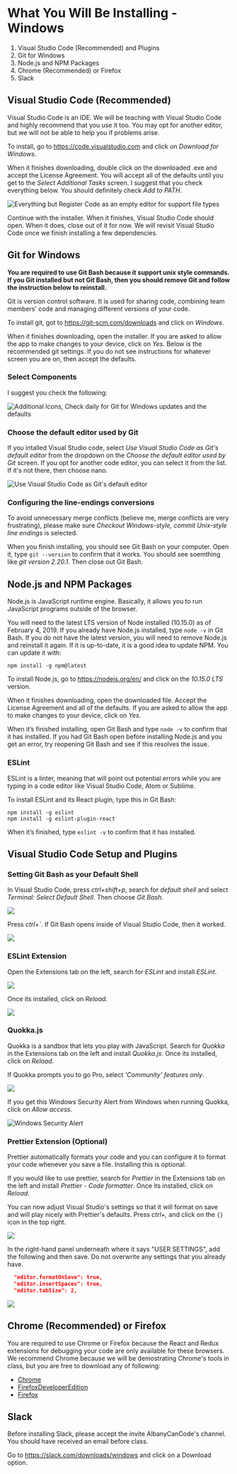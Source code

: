 # What You Will Be Installing - Windows

1. Visual Studio Code (Recommended) and Plugins
2. Git for Windows
3. Node.js and NPM Packages
4. Chrome (Recommended) or Firefox
5. Slack

## Visual Studio Code (Recommended)

Visual Studio Code is an IDE. We will be teaching with Visual Studio Code and highly recommend that you use it too. You may opt for another editor, but we will not be able to help you if problems arise.

To install, go to https://code.visualstudio.com and click on _Download for Windows_.

When it finishes downloading, double click on the downloaded .exe and accept the License Agreement. You will accept all of the defaults until you get to the _Select Additional Tasks_ screen. I suggest that you check everything below. You should definitely check _Add to PATH_.

![Everything but Register Code as an empty editor for support file types](install-screens/vsocde-select-additional-tasks.png)

Continue with the installer. When it finishes, Visual Studio Code should open. When it does, close out of it for now. We will revisit Visual Studio Code once we finish installing a few dependencies.

## Git for Windows

**You are required to use Git Bash because it support unix style commands. If you Git installed but not Git Bash, then you should remove Git and follow the instruction below to reinstall.**

Git is version control software. It is used for sharing code, combining team members' code and managing different versions of your code.

To install git, got to https://git-scm.com/downloads and click on _Windows_.

When it finishes downloading, open the installer. If you are asked to allow the app to make changes to your device, click on _Yes_. Below is the recommended git settings. If you do not see instructions for whatever screen you are on, then accept the defaults.

### Select Components

I suggest you check the following:

![Additional Icons, Check daily for Git for Windows updates and the defaults](install-screens/git-select-components.png)

### Choose the default editor used by Git

If you intalled Visual Studio code, select _Use Visual Studio Code as Git's default editor_ from the dropdown on the _Choose the default editor used by Git_ screen. If you opt for another code editor, you can select it from the list. If it's not there, then choose nano.

![Use Visual Studio Code as Git's default editor](install-screens/git-default-editor.png)

### Configuring the line-endings conversions

To avoid unnecessary merge conflicts (believe me, merge conflicts are very frustrating), please make sure _Checkout Windows-style, commit Unix-style line endings_ is selected.

When you finish installing, you should see Git Bash on your computer. Open it, type `git --version` to confirm that it works. You should see soemthing like _git version 2.20.1_. Then close out Git Bash.

## Node.js and NPM Packages

Node.js is JavaScript runtime engine. Basically, it allows you to run JavaScript programs outside of the browser.

You will need to the latest LTS version of Node installed (10.15.0) as of February 4, 2019. If you already have Node.js installed, type `node -v` in Git Bash. If you do not have the latest version, you will need to remove Node.js and reinstall it again. If it is up-to-date, it is a good idea to update NPM. You can update it with:

```shell
npm install -g npm@latest
```

To install Node.js, go to https://nodejs.org/en/ and click on the _10.15.0 LTS_ version.

When it finishes downloading, open the downloaded file. Accept the License Agreement and all of the defaults. If you are asked to allow the app to make changes to your device, click on _Yes_.

When it’s finished installing, open Git Bash and type `node -v` to confirm that it has installed. If you had Git Bash open before installing Node.js and you get an error, try reopening Git Bash and see if this resolves the issue.

### ESLint

ESLint is a linter, meaning that will point out potential errors while you are typing in a code editor like Visual Studio Code, Atom or Sublime.

To install ESLint and its React plugin, type this in Git Bash:

```shell
npm install -g eslint
npm install -g eslint-plugin-react
```

When it’s finished, type `eslint -v` to confirm that it has installed.

## Visual Studio Code Setup and Plugins

### Setting Git Bash as your Default Shell

In Visual Studio Code, press _ctrl+shift+p_, search for _default shell_ and select _Terminal: Select Default Shell_. Then choose _Git Bash_.

![](install-screens/vscode-windows-shell.png)

Press _ctrl+`_. If Git Bash opens inside of Visual Studio Code, then it worked.

![](install-screens/vscode-git-bash.png)

### ESLint Extension

Open the Extensions tab on the left, search for _ESLint_ and install _ESLint_.

![](install-screens/vscode-eslint.png)

Once its installed, click on _Reload_.

![](install-screens/vscode-eslint-reload.png)

### Quokka.js

Quokka is a sandbox that lets you play with JavaScript. Search for _Quokka_ in the Extensions tab on the left and install _Quokka.js_. Once its installed, click on _Reload_.

If Quokka prompts you to go Pro, select _'Community' features only_.

![](install-screens/vscode-quokka-prompt.png)

If you get this Windows Security Alert from Windows when running Quokka, click on _Allow access_.

![Windows Security Alert](install-screens/quokka-windows-alert.png)

### Prettier Extension (Optional)

Prettier automatically formats your code and you can configure it to format your code whenever you save a file. Installing this is optional.

If you would like to use prettier, search for _Prettier_ in the Extensions tab on the left and install _Prettier - Code formatter_. Once its installed, click on _Reload_.

You can now adjust Visual Studio's settings so that it will format on save and will play nicely with Prettier's defaults. Press _ctrl+,_ and click on the `{}` icon in the top right.

![](install-screens/settings-icon.png)

In the right-hand panel underneath where it says "USER SETTINGS", add the following and then save. Do not overwrite any settings that you already have.

```json
  "editor.formatOnSave": true,
  "editor.insertSpaces": true,
  "editor.tabSize": 2,
```

![](install-screens/prettier-settings.png)

## Chrome (Recommended) or Firefox

You are required to use Chrome or Firefox because the React and Redux extensions for debugging your code are only available for these browsers. We recommend Chrome because we will be demostrating Chrome's tools in class, but you are free to download any of following:

- [Chrome](https://www.google.com/chrome/)
- [FirefoxDeveloperEdition](https://www.mozilla.org/en-US/firefox/developer/)
- [Firefox](https://www.mozilla.org/en-US/firefox/)

## Slack

Before installing Slack, please accept the invite AlbanyCanCode's channel. You should have received an email before class.

Go to https://slack.com/downloads/windows and click on a Download option.
